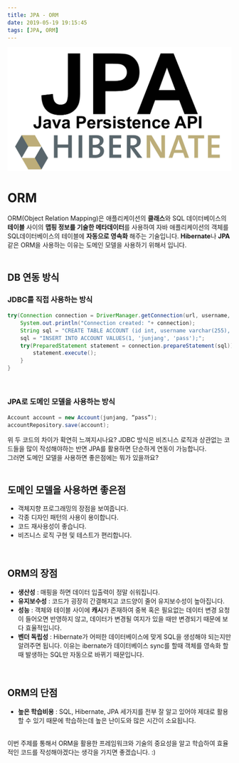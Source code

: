 ```yaml
---
title: JPA - ORM
date: 2019-05-19 19:15:45
tags: [JPA, ORM]
---
```


![images](../../images//jpa/jpa.jpg)<br/>

# ORM

ORM(Object Relation Mapping)은 애플리케이션의 **클래스**와 SQL 데이터베이스의 **테이블** 사이의 ​**맵핑 정보를 기술한 메타데이터**​를 사용하여 자바 애플리케이션의 객체를 SQL데이터베이스의 테이블에 **자동으로 영속화​** 해주는 기술입니다.
**Hibernate**나 **JPA**같은 ORM을 사용하는 이유는 도메인 모델을 사용하기 위해서 입니다.<br/>
<br/>

## DB 연동 방식

### JDBC를 직접 사용하는 방식

```java
try(Connection connection = DriverManager.getConnection(url, username, password)){
    System.out.println("Connection created: "+ connection);
    String sql = "CREATE TABLE ACCOUNT (id int, username varchar(255), password varchar(255));";
    sql = "INSERT INTO ACCOUNT VALUES(1, 'junjang', 'pass');";
    try(PreparedStatement statement = connection.prepareStatement(sql)){
        statement.execute();
    }
}
```

<br/>

### JPA로 도메인 모델을 사용하는 방식

```java
Account account = new Account(junjang, “pass”);
accountRepository.save(account);
```

위 두 코드의 차이가 확연히 느껴지시나요?
JDBC 방식은 비즈니스 로직과 상관없는 코드들을 많이 작성해야하는 반면 JPA를 활용하면 단순하게 연동이 가능합니다.<br/>
그러면 도메인 모델을 사용하면 좋은점에는 뭐가 있을까요? <br/>
<br/>

## 도메인 모델을 사용하면 좋은점

- 객체지향 프로그래밍의 장점을 보여줍니다.
- 각종 디자인 패턴의 사용이 용이합니다.
- 코드 재사용성이 좋습니다.
- 비즈니스 로직 구현 및 테스트가 편리합니다.

<br>

## ORM의 장점

- **생산성** : 매핑을 하면 데이터 입출력이 정말 쉬워집니다.
- **유지보수성** : 코드가 굉장히 간결해지고 코드양이 줄어 유지보수성이 높아집니다.
- **성능** : 객체와 테이블 사이에 **캐시**가 존재하여 중복 혹은 필요없는 데이터 변경 요청이 들어오면 반영하지 않고, 데이터가 변경될 여지가 있을 때만 변경되기 때문에 보다 효율적입니다.
- **벤더 독립성** : Hibernate가 어떠한 데이터베이스에 맞게 SQL을 생성해야 되는지만 알려주면 됩니다. 이유는 ibernate가 데이터베이스 sync를 할때 객체를 영속화 할때 발생하는 SQL만 자동으로 바뀌기 때문입니다.

<br/>

## ORM의 단점

- **높은 학습비용** : SQL, Hibernate, JPA 세가지를 전부 잘 알고 있어야 제대로 활용할 수 있기 때문에 학습하는데 높은 난이도와 많은 시간이 소요됩니다.<br/>
  <br/>

이번 주제를 통해서 ORM을 활용한 프레임워크와 기술의 중요성을 알고 학습하여 효율적인 코드를 작성해야겠다는 생각을 가지면 좋겠습니다. :)
